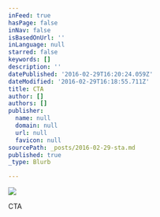 ```yaml
---
inFeed: true
hasPage: false
inNav: false
isBasedOnUrl: ''
inLanguage: null
starred: false
keywords: []
description: ''
datePublished: '2016-02-29T16:20:24.059Z'
dateModified: '2016-02-29T16:18:55.711Z'
title: СТА
author: []
authors: []
publisher:
  name: null
  domain: null
  url: null
  favicon: null
sourcePath: _posts/2016-02-29-sta.md
published: true
_type: Blurb

---
```

![](https://the-grid-user-content.s3-us-west-2.amazonaws.com/2d3d3e2a-9cf4-40b4-9e8e-467d37e3dabd.jpg)

СТА
